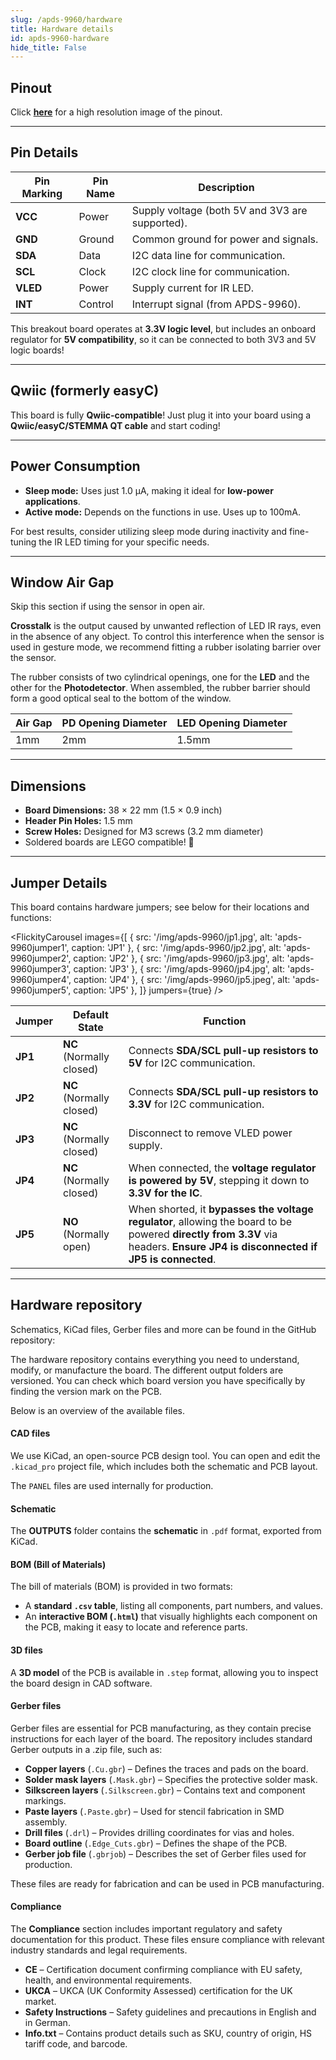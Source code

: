 ```yaml
---  
slug: /apds-9960/hardware  
title: Hardware details  
id: apds-9960-hardware  
hide_title: False  
---
```


## Pinout

<CenteredImage src="/img/apds-9960/apds9960_pinout.png" alt="APDS-9960 pinout diagram" caption="APDS-9960 pinout diagram"/>

Click [**here**](/img/apds-9960/apds9960_pinout.png) for a high resolution image of the pinout.

---

## Pin Details

| Pin Marking | Pin Name | Description                                     |
| ----------- | -------- | ----------------------------------------------- |
| **VCC**     | Power    | Supply voltage (both 5V and 3V3 are supported). |
| **GND**     | Ground   | Common ground for power and signals.            |
| **SDA**     | Data     | I2C data line for communication.                |
| **SCL**     | Clock    | I2C clock line for communication.               |
| **VLED**    | Power    | Supply current for IR LED.                      |
| **INT**     | Control  | Interrupt signal (from APDS-9960).              |

<InfoBox>This breakout board operates at **3.3V logic level**, but includes an onboard regulator for **5V compatibility**, so it can be connected to both 3V3 and 5V logic boards!</InfoBox>

---

## Qwiic (formerly easyC)  

<CenteredImage src="/img/easyc_transparent.png" alt="EasyC/qwiic cable" width="550px" />
 
<InfoBox>This board is fully **Qwiic-compatible**! Just plug it into your board using a **Qwiic/easyC/STEMMA QT cable** and start coding!</InfoBox>

<QuickLink 
  title="Qwiic (formerly easyC) details and specifications" 
  description="Learn about hardware specifications, compatibility, and usage of the Qwiic connector." 
  url="/qwiic" 
/>

---

## Power Consumption

- **Sleep mode:** Uses just 1.0 µA, making it ideal for **low-power applications**.
- **Active mode:** Depends on the functions in use. Uses up to 100mA.

<InfoBox>For best results, consider utilizing sleep mode during inactivity and fine-tuning the IR LED timing for your specific needs.</InfoBox>

---

## Window Air Gap

<InfoBox>Skip this section if using the sensor in open air.</InfoBox>

**Crosstalk** is the output caused by unwanted reflection of LED IR rays, even in the absence of any object. To control this interference when the sensor is used in gesture mode, we recommend fitting a rubber isolating barrier over the sensor.

<CenteredImage src="/img/apds-9960/apds9960_window_gap.png" alt="APDS-9960 Barrier design" caption="APDS-9960 Barrier design" width="600px"/>

The rubber consists of two cylindrical openings, one for the **LED** and the other for the **Photodetector**. When assembled, the rubber barrier should form a good optical seal to the bottom of the window.

| Air Gap | PD Opening Diameter | LED Opening Diameter |
| ------- | ------------------- | -------------------- |
| 1mm     | 2mm                 | 1.5mm                |

---

## Dimensions

- **Board Dimensions:** 38 × 22 mm (1.5 × 0.9 inch)  
- **Header Pin Holes:** 1.5 mm  
- **Screw Holes:** Designed for M3 screws (3.2 mm diameter)  
- Soldered boards are LEGO compatible! 🧱 

---

## Jumper Details

This board contains hardware jumpers; see below for their locations and functions:

<FlickityCarousel
  images={[
    { src: '/img/apds-9960/jp1.jpg', alt: 'apds-9960jumper1', caption: 'JP1' },
    { src: '/img/apds-9960/jp2.jpg', alt: 'apds-9960jumper2', caption: 'JP2' },
    { src: '/img/apds-9960/jp3.jpg', alt: 'apds-9960jumper3', caption: 'JP3' },
    { src: '/img/apds-9960/jp4.jpg', alt: 'apds-9960jumper4', caption: 'JP4' },
    { src: '/img/apds-9960/jp5.jpeg', alt: 'apds-9960jumper5', caption: 'JP5' },
  ]}
  jumpers={true}
/>

| Jumper  | Default State            | Function                                                                                                                                                                      |
| ------- | ------------------------ | ----------------------------------------------------------------------------------------------------------------------------------------------------------------------------- |
| **JP1** | **NC** (Normally closed) | Connects **SDA/SCL pull-up resistors to 5V** for I2C communication.                                                                                                           |
| **JP2** | **NC** (Normally closed) | Connects **SDA/SCL pull-up resistors to 3.3V** for I2C communication.                                                                                                         |
| **JP3** | **NC** (Normally closed) | Disconnect to remove VLED power supply.                                                                                                                                          |
| **JP4** | **NC** (Normally closed) | When connected, the **voltage regulator is powered by 5V**, stepping it down to **3.3V for the IC**.                                                                          |
| **JP5** | **NO** (Normally open)   | When shorted, it **bypasses the voltage regulator**, allowing the board to be powered **directly from 3.3V** via headers. **Ensure JP4 is disconnected if JP5 is connected**. |

---

## Hardware repository

Schematics, KiCad files, Gerber files and more can be found in the GitHub repository:

<QuickLink 
  title="APDS-9960 Hardware design" 
  description="GitHub hardware repository for this product"
  url="https://github.com/SolderedElectronics/Color---gesture-sensor-APDS-9960-breakout-hardware-design" 
/> 

The hardware repository contains everything you need to understand, modify, or manufacture the board. The different output folders are versioned. You can check which board version you have specifically by finding the version mark on the PCB.

Below is an overview of the available files.  

#### CAD files

We use KiCad, an open-source PCB design tool. You can open and edit the `.kicad_pro` project file, which includes both the schematic and PCB layout.  

The `PANEL` files are used internally for production.  

#### Schematic

The **OUTPUTS** folder contains the **schematic** in `.pdf` format, exported from KiCad.

#### BOM (Bill of Materials)

The bill of materials (BOM) is provided in two formats:  

- A **standard `.csv` table**, listing all components, part numbers, and values.  
- An **interactive BOM (`.html`)** that visually highlights each component on the PCB, making it easy to locate and reference parts.  

#### 3D files

A **3D model** of the PCB is available in `.step` format, allowing you to inspect the board design in CAD software.  

#### Gerber files 

Gerber files are essential for PCB manufacturing, as they contain precise instructions for each layer of the board. The repository includes standard Gerber outputs in a .zip file, such as:  

- **Copper layers** (`.Cu.gbr`) – Defines the traces and pads on the board.  
- **Solder mask layers** (`.Mask.gbr`) – Specifies the protective solder mask.  
- **Silkscreen layers** (`.Silkscreen.gbr`) – Contains text and component markings.  
- **Paste layers** (`.Paste.gbr`) – Used for stencil fabrication in SMD assembly.  
- **Drill files** (`.drl`) – Provides drilling coordinates for vias and holes.  
- **Board outline** (`.Edge_Cuts.gbr`) – Defines the shape of the PCB.  
- **Gerber job file** (`.gbrjob`) – Describes the set of Gerber files used for production.  

These files are ready for fabrication and can be used in PCB manufacturing.

#### Compliance  

The **Compliance** section includes important regulatory and safety documentation for this product. These files ensure compliance with relevant industry standards and legal requirements.  

- **CE** – Certification document confirming compliance with EU safety, health, and environmental requirements.  
- **UKCA** – UKCA (UK Conformity Assessed) certification for the UK market.  
- **Safety Instructions** – Safety guidelines and precautions in English and in German.
- **Info.txt** – Contains product details such as SKU, country of origin, HS tariff code, and barcode.